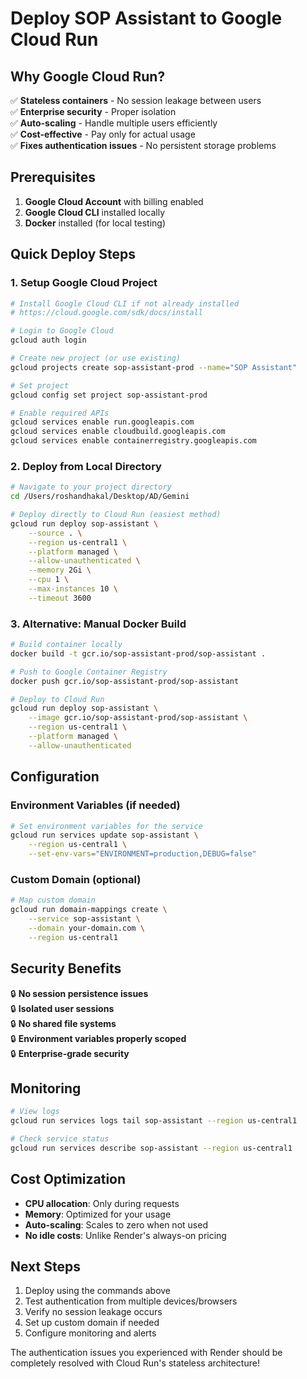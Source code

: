 # Deploy SOP Assistant to Google Cloud Run

## Why Google Cloud Run?

✅ **Stateless containers** - No session leakage between users  
✅ **Enterprise security** - Proper isolation  
✅ **Auto-scaling** - Handle multiple users efficiently  
✅ **Cost-effective** - Pay only for actual usage  
✅ **Fixes authentication issues** - No persistent storage problems  

## Prerequisites

1. **Google Cloud Account** with billing enabled
2. **Google Cloud CLI** installed locally
3. **Docker** installed (for local testing)

## Quick Deploy Steps

### 1. Setup Google Cloud Project

```bash
# Install Google Cloud CLI if not already installed
# https://cloud.google.com/sdk/docs/install

# Login to Google Cloud
gcloud auth login

# Create new project (or use existing)
gcloud projects create sop-assistant-prod --name="SOP Assistant"

# Set project
gcloud config set project sop-assistant-prod

# Enable required APIs
gcloud services enable run.googleapis.com
gcloud services enable cloudbuild.googleapis.com
gcloud services enable containerregistry.googleapis.com
```

### 2. Deploy from Local Directory

```bash
# Navigate to your project directory
cd /Users/roshandhakal/Desktop/AD/Gemini

# Deploy directly to Cloud Run (easiest method)
gcloud run deploy sop-assistant \
    --source . \
    --region us-central1 \
    --platform managed \
    --allow-unauthenticated \
    --memory 2Gi \
    --cpu 1 \
    --max-instances 10 \
    --timeout 3600
```

### 3. Alternative: Manual Docker Build

```bash
# Build container locally
docker build -t gcr.io/sop-assistant-prod/sop-assistant .

# Push to Google Container Registry
docker push gcr.io/sop-assistant-prod/sop-assistant

# Deploy to Cloud Run
gcloud run deploy sop-assistant \
    --image gcr.io/sop-assistant-prod/sop-assistant \
    --region us-central1 \
    --platform managed \
    --allow-unauthenticated
```

## Configuration

### Environment Variables (if needed)

```bash
# Set environment variables for the service
gcloud run services update sop-assistant \
    --region us-central1 \
    --set-env-vars="ENVIRONMENT=production,DEBUG=false"
```

### Custom Domain (optional)

```bash
# Map custom domain
gcloud run domain-mappings create \
    --service sop-assistant \
    --domain your-domain.com \
    --region us-central1
```

## Security Benefits

🔒 **No session persistence issues**  
🔒 **Isolated user sessions**  
🔒 **No shared file systems**  
🔒 **Environment variables properly scoped**  
🔒 **Enterprise-grade security**  

## Monitoring

```bash
# View logs
gcloud run services logs tail sop-assistant --region us-central1

# Check service status
gcloud run services describe sop-assistant --region us-central1
```

## Cost Optimization

- **CPU allocation**: Only during requests
- **Memory**: Optimized for your usage
- **Auto-scaling**: Scales to zero when not used
- **No idle costs**: Unlike Render's always-on pricing

## Next Steps

1. Deploy using the commands above
2. Test authentication from multiple devices/browsers
3. Verify no session leakage occurs
4. Set up custom domain if needed
5. Configure monitoring and alerts

The authentication issues you experienced with Render should be completely resolved with Cloud Run's stateless architecture!